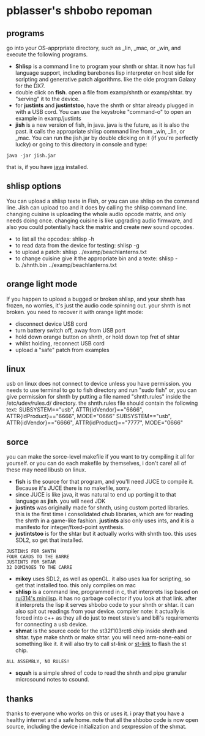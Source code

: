 # pblasser's shbobo repoman

## programs
 go into your OS-apprpriate directory, such as _lin, _mac, or _win, 
 and execute the following programs.
* **Shlisp** is a command line to program your shnth or shtar.
it now has full language support, including barebones
lisp interpreter on host side for scripting and generative 
patch algorithms. like the olde program Galaxy for the DX7.
* double click on **fish**. open a file from examp/shnth or
examp/shtar. try "serving" it to the device.
* for **justints** and **justintstoo**, have the shnth or shtar already 
plugged in with a USB cord. You can use the keystroke
"command-o" to open an example in examp/justints
* **jish** is a new version of fish, in java. java is the future, 
as it is also the past.
it calls the appropriate shlisp command line from _win,
_lin, or _mac. You can run the jish.jar
by double clicking on it (if you're perfectly lucky) or 
going to this directory in console and type:
```
java -jar jish.jar
```
that is, if you have [java](https://www.java.com/en/download/) installed.

## shlisp options
You can upload a shlisp texte in Fish, or you can use shlisp 
on the command line. Jish can upload too and it does by 
calling the shlisp command line. changing cuisine is uploading
the whole audio opcode matrix, and only needs doing once.
changing cuisine is like upgrading audio firmware, and also
you could potentially hack the matrix and create new sound opcodes.
* to list all the opcodes: shlisp -h
* to read data from the device for testing: shlisp -g
* to upload a patch: shlisp ../examp/beachlanterns.txt
* to change cuisine give it the appropriate bin and a texte: shlisp -b../shnth.bin ../examp/beachlanterns.txt

## orange light mode
If you happen to upload a bugged or broken shlisp, and your shnth has frozen,
no worries, it's just the audio code spinning out. your shnth is not broken.
you need to recover it with orange light mode:
* disconnect device USB cord
* turn battery switch off, away from USB port
* hold down orange button on shnth, or hold down top fret of shtar
* whilst holding, reconnect USB cord
* upload a "safe" patch from examples

## linux
usb on linux does not connect to device unless you have permission.
you needs to use terminal to go to fish directory and run "sudo fish"
or, you can give permission for shnth by putting a file named "shnth.rules" inside the 
/etc/udev/rules.d/ directory.
the shnth.rules file should contain the following text:
SUBSYSTEM=="usb", ATTR{idVendor}=="6666", ATTR{idProduct}=="6666", MODE="0666"
SUBSYSTEM=="usb", ATTR{idVendor}=="6666", ATTR{idProduct}=="7777", MODE="0666"

## sorce
you can make the sorce-level makefile if you want to try compiling
it all for yourself. or you can do each makefile by themselves, i don't care!
all of these may need libusb on linux.
* **fish** is the source for that program, and you'll need JUCE
to compile it. Because it's JUCE there is no makefile, sorry.
* since JUCE is like java, it was natural to end up porting it to
that language as **jish**. you will need JDK
* **justints** was originally made for shnth, using custom ported
libraries. this is the first time i consolidated chub libraries,
which are for reading the shnth in a game-like fashion. **justints**
also only uses ints, and it is a manifesto for integer/fixed-point synthesis.
* **justintstoo** is for the shtar but it actually works with shnth too.
this uses SDL2, so get that installed.
```
JUSTINtS FOR SHNTH
FOUR CARDS TO THE BARRE
JUSTINTS FOR SHTAR
32 DOMINOES TO THE CARRE
```
* **mikey** uses SDL2, as well as openGL. it also uses lua for scripting,
so get that installed too. this only compiles on mac
* **shlisp** is a command line, programmed in c, that interprets
lisp based on [rui314's minilisp](https://github.com/rui314/minilisp/tree/nogc).
it has no garbage collector if you look at that link. after it interprets
the lisp it serves shbobo code to your shnth or shtar. it can also
spit out readings from your device. compiler note: it actually
is forced into c++ as they all do just to meet steve's 
and bill's requirements for connecting a usb device.
* **shmat** is the source code for the st32f103rct6 chip inside shnth
and shtar. type make shnth or make shtar. 
you will need arm-none-eabi or something like it. it will also
try to call st-link or [st-link](https://github.com/stlink-org/stlink) to flash the st chip. 
```
ALL ASSEMBLY, NO RULES!
```
* **sqush** is a simple shred of code to read the shnth
and pipe granular microsound notes to csound.

## thanks
thanks to everyone who works on this or uses it. i pray that
you have a healthy internet and a safe home. note that all the 
shbobo code is now open source, including the device initialization
and sexpression of the shmat.


